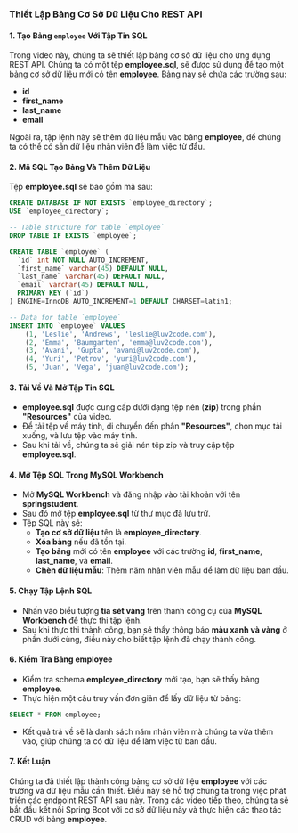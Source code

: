 ### Thiết Lập Bảng Cơ Sở Dữ Liệu Cho REST API

#### 1. **Tạo Bảng `employee` Với Tập Tin SQL**
Trong video này, chúng ta sẽ thiết lập bảng cơ sở dữ liệu cho ứng dụng REST API. Chúng ta có một tệp **employee.sql**, sẽ được sử dụng để tạo một bảng cơ sở dữ liệu mới có tên **employee**. Bảng này sẽ chứa các trường sau:
- **id**
- **first_name**
- **last_name**
- **email**

Ngoài ra, tập lệnh này sẽ thêm dữ liệu mẫu vào bảng **employee**, để chúng ta có thể có sẵn dữ liệu nhân viên để làm việc từ đầu.

#### 2. **Mã SQL Tạo Bảng Và Thêm Dữ Liệu**
Tệp **employee.sql** sẽ bao gồm mã sau:

```sql
CREATE DATABASE IF NOT EXISTS `employee_directory`;
USE `employee_directory`;

-- Table structure for table `employee`
DROP TABLE IF EXISTS `employee`;

CREATE TABLE `employee` (
  `id` int NOT NULL AUTO_INCREMENT,
  `first_name` varchar(45) DEFAULT NULL,
  `last_name` varchar(45) DEFAULT NULL,
  `email` varchar(45) DEFAULT NULL,
  PRIMARY KEY (`id`)
) ENGINE=InnoDB AUTO_INCREMENT=1 DEFAULT CHARSET=latin1;

-- Data for table `employee`
INSERT INTO `employee` VALUES 
    (1, 'Leslie', 'Andrews', 'leslie@luv2code.com'),
    (2, 'Emma', 'Baumgarten', 'emma@luv2code.com'),
    (3, 'Avani', 'Gupta', 'avani@luv2code.com'),
    (4, 'Yuri', 'Petrov', 'yuri@luv2code.com'),
    (5, 'Juan', 'Vega', 'juan@luv2code.com');
```

#### 3. **Tải Về Và Mở Tập Tin SQL**
- **employee.sql** được cung cấp dưới dạng tệp nén (**zip**) trong phần **"Resources"** của video.
- Để tải tệp về máy tính, di chuyển đến phần **"Resources"**, chọn mục tải xuống, và lưu tệp vào máy tính.
- Sau khi tải về, chúng ta sẽ giải nén tệp zip và truy cập tệp **employee.sql**.

#### 4. **Mở Tệp SQL Trong MySQL Workbench**
- Mở **MySQL Workbench** và đăng nhập vào tài khoản với tên **springstudent**.
- Sau đó mở tệp **employee.sql** từ thư mục đã lưu trữ.
- Tệp SQL này sẽ:
  - **Tạo cơ sở dữ liệu** tên là **employee_directory**.
  - **Xóa bảng** nếu đã tồn tại.
  - **Tạo bảng** mới có tên **employee** với các trường **id**, **first_name**, **last_name**, và **email**.
  - **Chèn dữ liệu mẫu**: Thêm năm nhân viên mẫu để làm dữ liệu ban đầu.

#### 5. **Chạy Tập Lệnh SQL**
- Nhấn vào biểu tượng **tia sét vàng** trên thanh công cụ của **MySQL Workbench** để thực thi tập lệnh.
- Sau khi thực thi thành công, bạn sẽ thấy thông báo **màu xanh và vàng** ở phần dưới cùng, điều này cho biết tập lệnh đã chạy thành công.

#### 6. **Kiểm Tra Bảng employee**
- Kiểm tra schema **employee_directory** mới tạo, bạn sẽ thấy bảng **employee**.
- Thực hiện một câu truy vấn đơn giản để lấy dữ liệu từ bảng:

```sql
SELECT * FROM employee;
```

- Kết quả trả về sẽ là danh sách năm nhân viên mà chúng ta vừa thêm vào, giúp chúng ta có dữ liệu để làm việc từ ban đầu.

#### 7. **Kết Luận**
Chúng ta đã thiết lập thành công bảng cơ sở dữ liệu **employee** với các trường và dữ liệu mẫu cần thiết. Điều này sẽ hỗ trợ chúng ta trong việc phát triển các endpoint REST API sau này. Trong các video tiếp theo, chúng ta sẽ bắt đầu kết nối Spring Boot với cơ sở dữ liệu này và thực hiện các thao tác CRUD với bảng **employee**.
